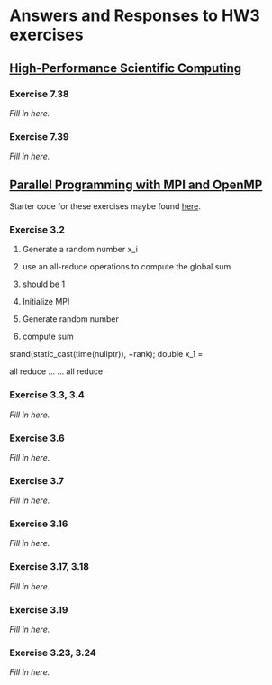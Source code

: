 # Answers and Responses to HW3 exercises

## [High-Performance Scientific Computing](https://cmse822.github.io/assets/EijkhoutIntroToHPC2020.pdf)

### Exercise 7.38

_Fill in here._

### Exercise 7.39

_Fill in here._

## [Parallel Programming with MPI and OpenMP](https://cmse822.github.io/assets/EijkhoutParallelProgramming.pdf)

Starter code for these exercises maybe found [here](https://github.com/VictorEijkhout/TheArtOfHPC_vol2_parallelprogramming/tree/main/exercises/exercises###mpi###cxx).

### Exercise 3.2

1. Generate a random number x_i
2. use an all-reduce operations to compute the global sum
3. should be 1

1. Initialize MPI
2. Generate random number
3. compute sum

srand(static_cast<unsigned>(time(nullptr)), +rank);
double x_1 = 

all reduce
...
...
all reduce

### Exercise 3.3, 3.4

_Fill in here._

### Exercise 3.6

_Fill in here._

### Exercise 3.7

_Fill in here._

### Exercise 3.16

_Fill in here._

### Exercise 3.17, 3.18

_Fill in here._

### Exercise 3.19

_Fill in here._

### Exercise 3.23, 3.24

_Fill in here._
